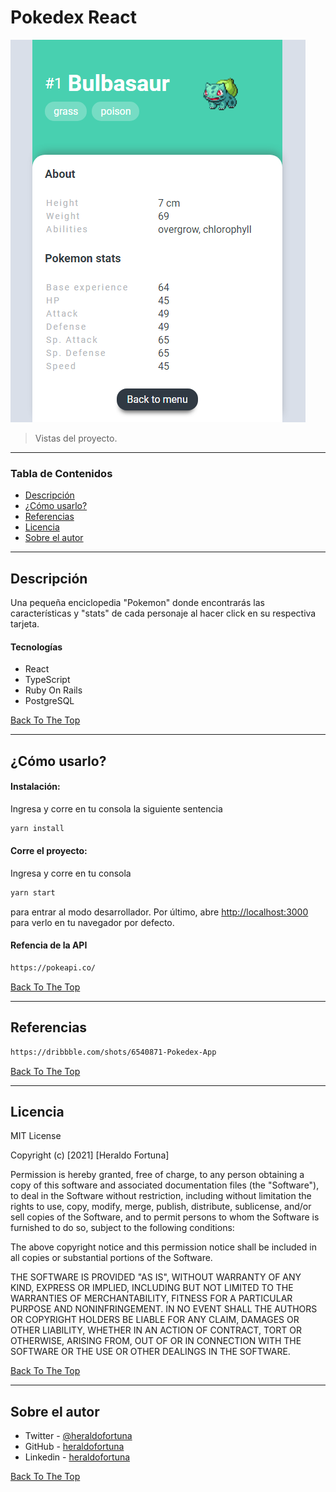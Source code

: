 # Pokedex React

![Project Image](duna-frontend/src/assets/project-image.PNG)

> Vistas del proyecto.

---

### Tabla de Contenidos

- [Descripción](#descripción)
- [¿Cómo usarlo?](#¿-cómo-usarlo-?)
- [Referencias](#referencias)
- [Licencia](#licencia)
- [Sobre el autor](#sobre-el-autor)

---

## Descripción

Una pequeña enciclopedia "Pokemon" donde encontrarás las características y "stats" de cada personaje al hacer click en su respectiva tarjeta.

#### Tecnologías

- React
- TypeScript
- Ruby On Rails
- PostgreSQL

[Back To The Top](#pokedex-react)

---

## ¿Cómo usarlo?

#### Instalación:

Ingresa y corre en tu consola la siguiente sentencia

```html
yarn install
```

#### Corre el proyecto:

Ingresa y corre en tu consola

```html
yarn start
```

para entrar al modo desarrollador.
Por último, abre [http://localhost:3000](http://localhost:3000) para verlo en tu navegador por defecto.

#### Refencia de la API

```html
https://pokeapi.co/
```

[Back To The Top](#pokedex-react)

---

## Referencias

```html
https://dribbble.com/shots/6540871-Pokedex-App
```

[Back To The Top](#pokedex-react)

---

## Licencia

MIT License

Copyright (c) [2021] [Heraldo Fortuna]

Permission is hereby granted, free of charge, to any person obtaining a copy
of this software and associated documentation files (the "Software"), to deal
in the Software without restriction, including without limitation the rights
to use, copy, modify, merge, publish, distribute, sublicense, and/or sell
copies of the Software, and to permit persons to whom the Software is
furnished to do so, subject to the following conditions:

The above copyright notice and this permission notice shall be included in all
copies or substantial portions of the Software.

THE SOFTWARE IS PROVIDED "AS IS", WITHOUT WARRANTY OF ANY KIND, EXPRESS OR
IMPLIED, INCLUDING BUT NOT LIMITED TO THE WARRANTIES OF MERCHANTABILITY,
FITNESS FOR A PARTICULAR PURPOSE AND NONINFRINGEMENT. IN NO EVENT SHALL THE
AUTHORS OR COPYRIGHT HOLDERS BE LIABLE FOR ANY CLAIM, DAMAGES OR OTHER
LIABILITY, WHETHER IN AN ACTION OF CONTRACT, TORT OR OTHERWISE, ARISING FROM,
OUT OF OR IN CONNECTION WITH THE SOFTWARE OR THE USE OR OTHER DEALINGS IN THE
SOFTWARE.

[Back To The Top](#pokedex-react)

---

## Sobre el autor

- Twitter - [@heraldofortuna](https://twitter.com/heraldofortuna)
- GitHub - [heraldofortuna](https://github.com/heraldofortuna)
- Linkedin - [heraldofortuna](https://www.linkedin.com/in/heraldo-fortuna/)

[Back To The Top](#pokedex-react)
